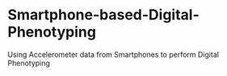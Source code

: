 # Smartphone-based-Digital-Phenotyping

Using Accelerometer data from Smartphones to perform Digital Phenotyping
